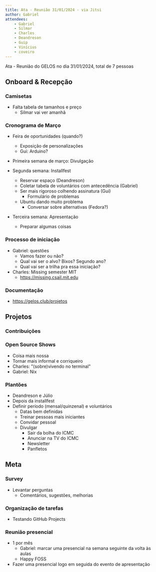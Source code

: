 ```yaml
---
title: Ata - Reunião 31/01/2024 - via Jitsi
author: Gabriel
attendees:
    - Gabriel
    - Silmar
    - Charles
    - Deandreson
    - Guip
    - Vinícius
    - coveiro
---
```


Ata - Reunião do GELOS no dia 31/01/2024, total de 7 pessoas

## Onboard & Recepção

### Camisetas

- Falta tabela de tamanhos e preço
    - Silmar vai ver amanhã

### Cronograma de Março

- Feira de oportunidades (quando?)
    - Exposição de personalizações
    - Gui: Arduino?

- Primeira semana de março: Divulgação

- Segunda semana: Installfest
    - Reservar espaço (Deandreson)
    - Coletar tabela de voluntários com antecedência (Gabriel)
    - Ser mais rigoroso colhendo assinatura (Gui)
        - Formulário de problemas
    - Ubuntu dando muito problema
        - Conversar sobre alternativas (Fedora?)

- Terceira semana: Apresentação
    - Preparar algumas coisas

### Processo de iniciação

- Gabriel: questões
    - Vamos fazer ou não?
    - Qual vai ser o alvo? Bixos? Segundo ano?
    - Qual vai ser a trilha pra essa iniciação?
- Charles: Missing semester MIT
    - https://missing.csail.mit.edu

### Documentação

- https://gelos.club/projetos

## Projetos

### Contribuições

### Open Source Shows

- Coisa mais nossa
- Tornar mais informal e corriqueiro
- Charles: "(sobre)vivendo no terminal"
- Gabriel: Nix

### Plantões

- Deandreson e Júlio
- Depois da installfest
- Definir período (mensal/quinzenal) e voluntários
    - Datas bem definidas
    - Treinar pessoas mais iniciantes
    - Convidar pessoal
    - Divulgar
        - Sair da bolha do ICMC
        - Anunciar na TV do ICMC
        - Newsletter
        - Panfletos


## Meta

### Survey

- Levantar perguntas
    - Comentários, sugestões, melhorias

### Organização de tarefas

- Testando GitHub Projects

### Reunião presencial

- 1 por mês
    - Gabriel: marcar uma presencial na semana seguinte da volta às aulas
    - Happy FOSS
- Fazer uma presencial logo em seguida do evento de apresentação
